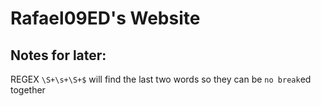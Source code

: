 # Rafael09ED's Website


## Notes for later:

REGEX ```\S+\s+\S+$``` will find the last two words so they can be `no break`ed together
